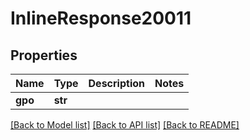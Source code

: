 # InlineResponse20011

## Properties
Name | Type | Description | Notes
------------ | ------------- | ------------- | -------------
**gpo** | **str** |  | 

[[Back to Model list]](../README.md#documentation-for-models) [[Back to API list]](../README.md#documentation-for-api-endpoints) [[Back to README]](../README.md)

